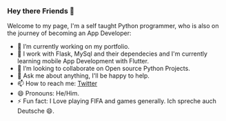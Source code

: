 ### Hey there Friends 👋


Welcome to my page, I'm a self taught Python programmer, who is also on the journey of becoming an App Developer:

- 🔭 I’m currently working on my portfolio.
- 🌱 I work with Flask, MySql and their dependecies and I'm currently learning mobile App Development with Flutter.
- 👯 I’m looking to collaborate on Open source Python Projects.
- 💬 Ask me about anything, I'll be happy to help.
- 📫 How to reach me: [Twitter](https://twitter.com/mogbo18)
- 😄 Pronouns: He/Him.
- ⚡ Fun fact: I Love playing FIFA and games generally. Ich spreche auch Deutsche 😄.
